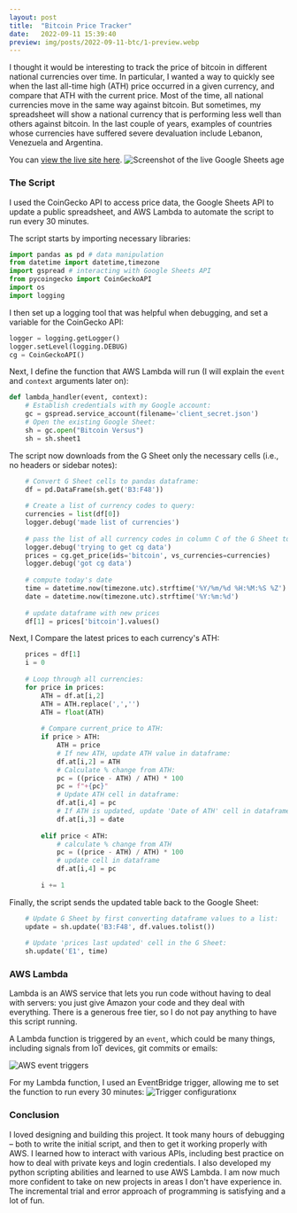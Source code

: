 ```yaml
---
layout: post
title:  "Bitcoin Price Tracker"
date:   2022-09-11 15:39:40
preview: img/posts/2022-09-11-btc/1-preview.webp
---
```

I thought it would be interesting to track the price of bitcoin in different national currencies over time. In particular, I wanted a way to quickly see when the last all-time high (ATH) price occurred in a given currency, and compare that ATH with the current price. Most of the time, all national currencies move in the same way against bitcoin. But sometimes, my spreadsheet will show a national currency that is performing less well than others against bitcoin. In the last couple of years, examples of countries whose currencies have suffered severe devaluation include Lebanon, Venezuela and Argentina.

You can [view the live site here](https://docs.google.com/spreadsheets/d/1nAa9PKx5gFtoRWJFGnX0iHvdaHYCKektGMqF3MaQIfM/). ![Screenshot of the live Google Sheets age](/img/posts/2022-09-11-btc/1a-G-Sheet.png)
### The Script
I used the CoinGecko API to access price data, the Google Sheets API to update a public spreadsheet, and AWS Lambda to automate the script to run every 30 minutes.

The script starts by importing necessary libraries:
```python
import pandas as pd # data manipulation
from datetime import datetime,timezone 
import gspread # interacting with Google Sheets API
from pycoingecko import CoinGeckoAPI
import os
import logging
```
I then set up a logging tool that was helpful when debugging, and set a variable for the CoinGecko API:
```python
logger = logging.getLogger()
logger.setLevel(logging.DEBUG)
cg = CoinGeckoAPI()
```
Next, I define the function that AWS Lambda will run (I will explain the `event` and `context` arguments later on):
```python
def lambda_handler(event, context):
    # Establish credentials with my Google account:
    gc = gspread.service_account(filename='client_secret.json')
    # Open the existing Google Sheet:
    sh = gc.open("Bitcoin Versus")
    sh = sh.sheet1
```
The script now downloads from the G Sheet only the necessary cells (i.e., no headers or sidebar notes): 
```python
    # Convert G Sheet cells to pandas dataframe:
    df = pd.DataFrame(sh.get('B3:F48'))
    
    # Create a list of currency codes to query:
    currencies = list(df[0])
    logger.debug('made list of currencies')
    
    # pass the list of all currency codes in column C of the G Sheet to the CoinGecko API:
    logger.debug('trying to get cg data')
    prices = cg.get_price(ids='bitcoin', vs_currencies=currencies)
    logger.debug('got cg data')
    
    # compute today's date
    time = datetime.now(timezone.utc).strftime('%Y/%m/%d %H:%M:%S %Z')
    date = datetime.now(timezone.utc).strftime('%Y:%m:%d')
    
    # update dataframe with new prices
    df[1] = prices['bitcoin'].values()	
```
Next, I Compare the latest prices to each currency's ATH:
```python
    prices = df[1]
    i = 0
	
	# Loop through all currencies:
	for price in prices:
        ATH = df.at[i,2]
        ATH = ATH.replace(',','')
        ATH = float(ATH)
        
    	# Compare current_price to ATH:
        if price > ATH:
            ATH = price
            # If new ATH, update ATH value in dataframe:
            df.at[i,2] = ATH
            # Calculate % change from ATH:    
            pc = ((price - ATH) / ATH) * 100
            pc = f"+{pc}"
            # Update ATH cell in dataframe:
            df.at[i,4] = pc
            # If ATH is updated, update 'Date of ATH' cell in dataframe:
            df.at[i,3] = date
            
        elif price < ATH:
            # calculate % change from ATH    
            pc = ((price - ATH) / ATH) * 100
            # update cell in dataframe
            df.at[i,4] = pc
        
        i += 1
```
Finally, the script sends the updated table back to the Google Sheet:
```python
    # Update G Sheet by first converting dataframe values to a list:
    update = sh.update('B3:F48', df.values.tolist())
	
    # Update 'prices last updated' cell in the G Sheet:
    sh.update('E1', time)
```

### AWS Lambda
Lambda is an AWS service that lets you run code without having to deal with servers: you just give Amazon your code and they deal with everything. There is a generous free tier, so I do not pay anything to have this script running.

A Lambda function is triggered by an `event`, which could be many things, including signals from IoT devices, git commits or emails:

![AWS event triggers](/img/posts/2022-09-11-btc/2-triggers.png)

For my Lambda function, I used an EventBridge trigger, allowing me to set the function to run every 30 minutes:
![Trigger configurationx](/img/posts/2022-09-11-btc/3-trigger-config.png)

### Conclusion
I loved designing and building this project. It took many hours of debugging – both to write the initial script, and then to get it working properly with AWS. I learned how to interact with various APIs, including best practice on how to deal with private keys and login credentials. I also developed my python scripting abilities and learned to use AWS Lambda. I am now much more confident to take on new projects in areas I don't have experience in. The incremental trial and error approach of programming is satisfying and a lot of fun.